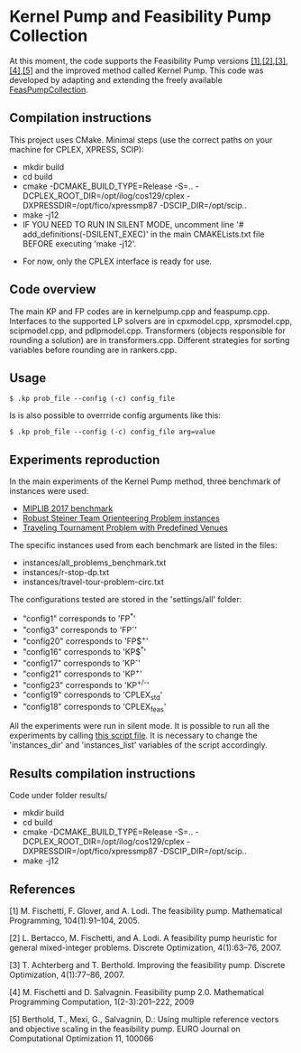 # Kernel Pump and Feasibility Pump Collection

At this moment, the code supports the Feasibility Pump versions [[1]](#1),[[2]](#2),[[3]](#3),[[4]](#4),[[5]](#5) and the improved method called Kernel Pump.
This code was developed by adapting and extending the freely available [FeasPumpCollection](https://github.com/GioniMexi/FeasPumpCollection).

Compilation instructions
------------------------

This project uses CMake. Minimal steps (use the correct paths on your machine for CPLEX, XPRESS, SCIP):

- mkdir build
- cd build
- cmake -DCMAKE_BUILD_TYPE=Release -S=.. -DCPLEX_ROOT_DIR=/opt/ilog/cos129/cplex -DXPRESSDIR=/opt/fico/xpressmp87 -DSCIP_DIR=/opt/scip..
- make -j12
- IF YOU NEED TO RUN IN SILENT MODE, uncomment line '# add_definitions(-DSILENT_EXEC)' in the main CMAKELists.txt file BEFORE executing 'make -j12'.

* For now, only the CPLEX interface is ready for use.

Code overview
-------------

The main KP and FP codes are in kernelpump.cpp and feaspump.cpp. Interfaces to the supported LP solvers are in cpxmodel.cpp, xprsmodel.cpp, scipmodel.cpp, and pdlpmodel.cpp.
Transformers (objects responsible for rounding a solution) are in transformers.cpp. Different strategies for sorting variables before rounding are in rankers.cpp.

Usage
-------------
```
$ .kp prob_file --config (-c) config_file
```

Is is also possible to overrride config arguments like this:
```
$ .kp prob_file --config (-c) config_file arg=value
```

Experiments reproduction
-------------
In the main experiments of the Kernel Pump method, three benchmark of instances were used:
- [MIPLIB 2017 benchmark](https://miplib.zib.de/downloads/benchmark.zip)
- [Robust Steiner Team Orienteering Problem instances](https://drive.google.com/file/d/1LPPfpt_mbNgHhu0PWz8pNHT4-Qvi9ACa/view?usp=drive_link)
- [Traveling Tournament Problem with Predefined Venues](https://drive.google.com/file/d/1cf_0n4XnAH7WJKVh6aOf6OI10p2Ep7c0/view?usp=drive_link)

The specific instances used from each benchmark are listed in the files:
- instances/all_problems_benchmark.txt
- instances/r-stop-dp.txt
- instances/travel-tour-problem-circ.txt

The configurations tested are stored in the 'settings/all' folder:
- "config1" corresponds to 'FP<sup>*</sup>'
- "config3" corresponds to 'FP<sup>-</sup>'
- "config20" corresponds to 'FP$<sup>+</sup>'
- "config16" corresponds to 'KP$<sup>*</sup>'
- "config17" corresponds to 'KP<sup>-</sup>'
- "config21" corresponds to 'KP<sup>+</sup>'
- "config23" corresponds to 'KP<sup>+/-</sup>'
- "config19" corresponds to 'CPLEX<sub>std</sub>'
- "config18" corresponds to 'CPLEX<sub>feas</sub>'

All the experiments were run in silent mode.
It is possible to run all the experiments by calling [this script file](script). It is necessary to change the 'instances_dir' and 'instances_list' variables of the script accordingly.

Results compilation instructions
--------------------------------

Code under folder results/

- mkdir build
- cd build
- cmake -DCMAKE_BUILD_TYPE=Release -S=.. -DCPLEX_ROOT_DIR=/opt/ilog/cos129/cplex -DXPRESSDIR=/opt/fico/xpressmp87 -DSCIP_DIR=/opt/scip..
- make -j12

References
-------------
<a id="1">[1]</a> 
M. Fischetti, F. Glover, and A. Lodi. The feasibility pump. Mathematical
Programming, 104(1):91–104, 2005.

<a id="2">[2]</a> 
L. Bertacco, M. Fischetti, and A. Lodi. A feasibility pump heuristic for
general mixed-integer problems. Discrete Optimization, 4(1):63–76, 2007.

<a id="3">[3]</a> 
T. Achterberg and T. Berthold. Improving the feasibility pump. Discrete
Optimization,     4(1):77–86, 2007.

<a id="4">[4]</a> 
M. Fischetti and D. Salvagnin. Feasibility pump 2.0. Mathematical Programming 
Computation, 1(2-3):201–222, 2009

<a id="">[5]</a> 
Berthold, T., Mexi, G., Salvagnin, D.: Using multiple reference vectors and objective
scaling in the feasibility pump. EURO Journal on Computational Optimization
11, 100066 
